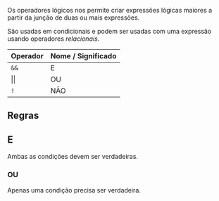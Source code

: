 Os operadores lógicos nos permite criar expressões lógicas maiores a partir da junção de duas ou mais expressões.

São usadas em condicionais e podem ser usadas com uma expressão usando operadores *relacionais*.

| Operador | Nome / Significado |
| -------- | ------------------ |
| `&&`     | E                  |
| \|\|     | OU                 |
| `!`      | NÃO                |

## Regras

## E
Ambas as condições devem ser verdadeiras.

### OU
Apenas uma condição precisa ser verdadeira.
